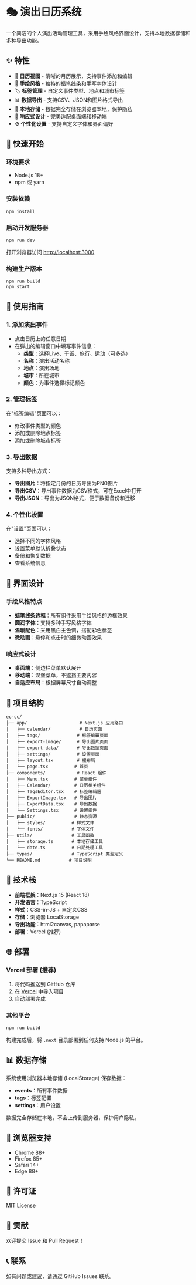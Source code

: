 # 🎭 演出日历系统

一个简洁的个人演出活动管理工具，采用手绘风格界面设计，支持本地数据存储和多种导出功能。

## ✨ 特性

- 📅 **日历视图** - 清晰的月历展示，支持事件添加和编辑
- 🎨 **手绘风格** - 独特的蜡笔线条和手写字体设计
- 🏷️ **标签管理** - 自定义事件类型、地点和城市标签
- 📊 **数据导出** - 支持CSV、JSON和图片格式导出
- 💾 **本地存储** - 数据完全存储在浏览器本地，保护隐私
- 📱 **响应式设计** - 完美适配桌面端和移动端
- ⚙️ **个性化设置** - 支持自定义字体和界面偏好

## 🚀 快速开始

### 环境要求

- Node.js 18+
- npm 或 yarn

### 安装依赖

```bash
npm install
```

### 启动开发服务器

```bash
npm run dev
```

打开浏览器访问 [http://localhost:3000](http://localhost:3000)

### 构建生产版本

```bash
npm run build
npm start
```

## 📱 使用指南

### 1. 添加演出事件

- 点击日历上的任意日期
- 在弹出的编辑窗口中填写事件信息：
  - **类型**：选择Live、干饭、旅行、运动（可多选）
  - **名称**：演出活动名称
  - **地点**：演出场地
  - **城市**：所在城市
  - **颜色**：为事件选择标记颜色

### 2. 管理标签

在"标签编辑"页面可以：
- 修改事件类型的颜色
- 添加或删除地点标签
- 添加或删除城市标签

### 3. 导出数据

支持多种导出方式：

- **导出图片**：将指定月份的日历导出为PNG图片
- **导出CSV**：导出事件数据为CSV格式，可在Excel中打开
- **导出JSON**：导出为JSON格式，便于数据备份和迁移

### 4. 个性化设置

在"设置"页面可以：
- 选择不同的字体风格
- 设置菜单默认折叠状态
- 备份和恢复数据
- 查看系统信息

## 🎨 界面设计

### 手绘风格特点

- **蜡笔线条边框**：所有组件采用手绘风格的边框效果
- **圆润字体**：支持多种手写风格字体
- **温暖配色**：采用黑白主色调，搭配彩色标签
- **微动画**：悬停和点击时的细微动画效果

### 响应式设计

- **桌面端**：侧边栏菜单默认展开
- **移动端**：汉堡菜单，不遮挡主要内容
- **自适应布局**：根据屏幕尺寸自动调整

## 📁 项目结构

```
ec-cc/
├── app/                    # Next.js 应用路由
│   ├── calendar/           # 日历页面
│   ├── tags/              # 标签编辑页面
│   ├── export-image/      # 导出图片页面
│   ├── export-data/       # 导出数据页面
│   ├── settings/          # 设置页面
│   ├── layout.tsx         # 根布局
│   └── page.tsx          # 首页
├── components/            # React 组件
│   ├── Menu.tsx          # 菜单组件
│   ├── Calendar/         # 日历相关组件
│   ├── TagsEditor.tsx    # 标签编辑器
│   ├── ExportImage.tsx   # 导出图片
│   ├── ExportData.tsx    # 导出数据
│   └── Settings.tsx      # 设置组件
├── public/               # 静态资源
│   ├── styles/          # 样式文件
│   └── fonts/           # 字体文件
├── utils/               # 工具函数
│   ├── storage.ts       # 本地存储工具
│   └── date.ts          # 日期处理工具
├── types/               # TypeScript 类型定义
└── README.md           # 项目说明
```

## 🔧 技术栈

- **前端框架**：Next.js 15 (React 18)
- **开发语言**：TypeScript
- **样式**：CSS-in-JS + 自定义CSS
- **存储**：浏览器 LocalStorage
- **导出功能**：html2canvas, papaparse
- **部署**：Vercel (推荐)

## 🌐 部署

### Vercel 部署 (推荐)

1. 将代码推送到 GitHub 仓库
2. 在 [Vercel](https://vercel.com) 中导入项目
3. 自动部署完成

### 其他平台

```bash
npm run build
```

构建完成后，将 `.next` 目录部署到任何支持 Node.js 的平台。

## 📊 数据存储

系统使用浏览器本地存储 (LocalStorage) 保存数据：

- **events**：所有事件数据
- **tags**：标签配置
- **settings**：用户设置

数据完全存储在本地，不会上传到服务器，保护用户隐私。

## 🎯 浏览器支持

- Chrome 88+
- Firefox 85+
- Safari 14+
- Edge 88+

## 📄 许可证

MIT License

## 🤝 贡献

欢迎提交 Issue 和 Pull Request！

## 📞 联系

如有问题或建议，请通过 GitHub Issues 联系。